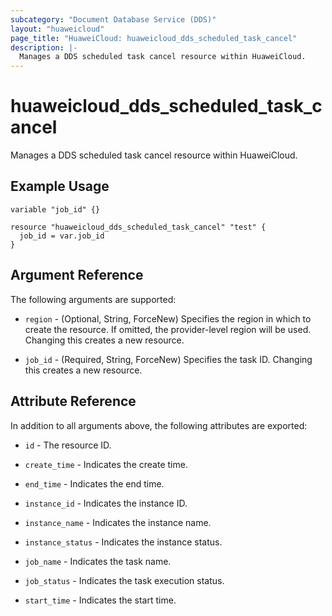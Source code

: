 ```yaml
---
subcategory: "Document Database Service (DDS)"
layout: "huaweicloud"
page_title: "HuaweiCloud: huaweicloud_dds_scheduled_task_cancel"
description: |-
  Manages a DDS scheduled task cancel resource within HuaweiCloud.
---
```


# huaweicloud_dds_scheduled_task_cancel

Manages a DDS scheduled task cancel resource within HuaweiCloud.

## Example Usage

```hcl
variable "job_id" {}

resource "huaweicloud_dds_scheduled_task_cancel" "test" {
  job_id = var.job_id
}
```

## Argument Reference

The following arguments are supported:

* `region` - (Optional, String, ForceNew) Specifies the region in which to create the resource.
  If omitted, the provider-level region will be used.
  Changing this creates a new resource.

* `job_id` - (Required, String, ForceNew) Specifies the task ID.
  Changing this creates a new resource.

## Attribute Reference

In addition to all arguments above, the following attributes are exported:

* `id` - The resource ID.

* `create_time` - Indicates the create time.

* `end_time` - Indicates the end time.

* `instance_id` - Indicates the instance ID.

* `instance_name` - Indicates the instance name.

* `instance_status` - Indicates the instance status.

* `job_name` - Indicates the task name.

* `job_status` - Indicates the task execution status.

* `start_time` - Indicates the start time.
